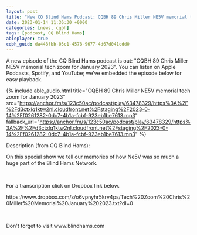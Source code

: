 ```yaml
---
layout: post
title: "New CQ Blind Hams Podcast: CQBH 89 Chris Miller NE5V memorial tech zoom for January 2023"
date: 2023-01-14 11:36:30 +0000
categories: [news, cqbh]
tags: [podcast, CQ Blind Hams]
ableplayer: true
cqbh_guid: da448fbb-03c1-4578-9677-4d67d041cdd0
---
```


A new episode of the CQ Blind Hams podcast is out: "CQBH 89 Chris Miller NE5V memorial tech zoom for January 2023". You can listen on Apple Podcasts, Spotify, and YouTube; we’ve embedded the episode below for easy playback.

{% include able_audio.html title="CQBH 89 Chris Miller NE5V memorial tech zoom for January 2023" src="https://anchor.fm/s/123c50ac/podcast/play/63478329/https%3A%2F%2Fd3ctxlq1ktw2nl.cloudfront.net%2Fstaging%2F2023-0-14%2Ff0261282-0dc7-4b1a-fcbf-923eb1be7613.mp3" fallback_url="https://anchor.fm/s/123c50ac/podcast/play/63478329/https%3A%2F%2Fd3ctxlq1ktw2nl.cloudfront.net%2Fstaging%2F2023-0-14%2Ff0261282-0dc7-4b1a-fcbf-923eb1be7613.mp3" %}

Description (from CQ Blind Hams):

<p>On this special show we tell our memories of how Ne5V was so much a huge part of the Blind Hams Network.</p>
<p><br></p>
<p>For a transcription click on Dropbox link below.</p>
<p>https://www.dropbox.com/s/o6vpnyhr5krv4ps/Tech%20Zoom%20Chris%20Miller%20Memorial%20January%202023.txt?dl=0</p>
<p><br></p>
<p>Don't forget to visit www.blindhams.com</p>
